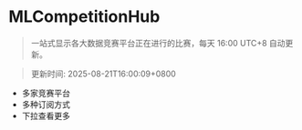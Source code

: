 # MLCompetitionHub

> 一站式显示各大数据竞赛平台正在进行的比赛，每天 16:00 UTC+8 自动更新。
  
> 更新时间: 2025-08-21T16:00:09+0800 

* 多家竞赛平台
* 多种订阅方式
* 下拉查看更多